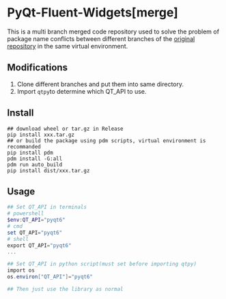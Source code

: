 # PyQt-Fluent-Widgets[merge]

This is a multi branch merged code repository used to solve the problem of package name conflicts between different branches of the [original repository](https://github.com/zhiyiYo/PyQt-Fluent-Widgets.git) in the same virtual environment.

## Modifications

1. Clone different branches and put them into same directory.
2. Import ``qtpy``to determine which QT_API to use.

## Install

```shell
## download wheel or tar.gz in Release
pip install xxx.tar.gz
## or build the package using pdm scripts, virtual environment is recommanded
pip install pdm
pdm install -G:all
pdm run auto_build
pip install dist/xxx.tar.gz
```

## Usage

```powershell
## Set QT_API in terminals 
# powershell
$env:QT_API="pyqt6"
# cmd
set QT_API="pyqt6"
# shell
export QT_API="pyqt6"
...

## Set QT_API in python script(must set before importing qtpy)
import os
os.environ["QT_API"]="pyqt6"

## Then just use the library as normal
```